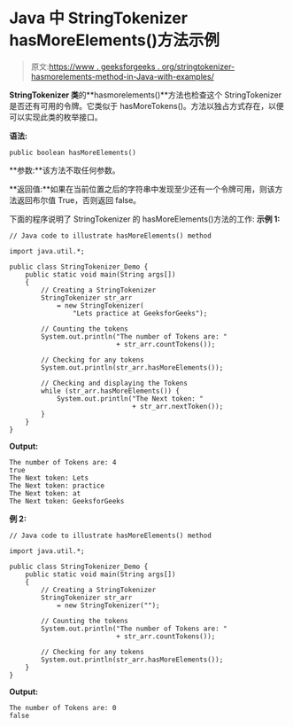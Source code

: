 # Java 中 StringTokenizer hasMoreElements()方法示例

> 原文:[https://www . geeksforgeeks . org/stringtokenizer-hasmorelements-method-in-Java-with-examples/](https://www.geeksforgeeks.org/stringtokenizer-hasmoreelements-method-in-java-with-examples/)

**StringTokenizer 类**的**hasmorelements()**方法也检查这个 StringTokenizer 是否还有可用的令牌。它类似于 hasMoreTokens()。方法以独占方式存在，以便可以实现此类的枚举接口。

**语法:**

```
public boolean hasMoreElements()
```

**参数:**该方法不取任何参数。

**返回值:**如果在当前位置之后的字符串中发现至少还有一个令牌可用，则该方法返回布尔值 True，否则返回 false。

下面的程序说明了 StringTokenizer 的 hasMoreElements()方法的工作:
**示例 1:**

```
// Java code to illustrate hasMoreElements() method

import java.util.*;

public class StringTokenizer_Demo {
    public static void main(String args[])
    {
        // Creating a StringTokenizer
        StringTokenizer str_arr
            = new StringTokenizer(
                "Lets practice at GeeksforGeeks");

        // Counting the tokens
        System.out.println("The number of Tokens are: "
                           + str_arr.countTokens());

        // Checking for any tokens
        System.out.println(str_arr.hasMoreElements());

        // Checking and displaying the Tokens
        while (str_arr.hasMoreElements()) {
            System.out.println("The Next token: "
                               + str_arr.nextToken());
        }
    }
}
```

**Output:**

```
The number of Tokens are: 4
true
The Next token: Lets
The Next token: practice
The Next token: at
The Next token: GeeksforGeeks

```

**例 2:**

```
// Java code to illustrate hasMoreElements() method

import java.util.*;

public class StringTokenizer_Demo {
    public static void main(String args[])
    {
        // Creating a StringTokenizer
        StringTokenizer str_arr
            = new StringTokenizer("");

        // Counting the tokens
        System.out.println("The number of Tokens are: "
                           + str_arr.countTokens());

        // Checking for any tokens
        System.out.println(str_arr.hasMoreElements());
    }
}
```

**Output:**

```
The number of Tokens are: 0
false

```
